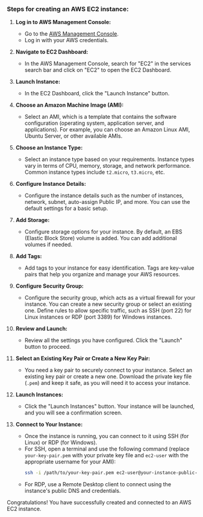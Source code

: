 ### Steps for creating an AWS EC2 instance:

1. **Log in to AWS Management Console:**
   - Go to the [AWS Management Console](https://aws.amazon.com/console/).
   - Log in with your AWS credentials.

2. **Navigate to EC2 Dashboard:**
   - In the AWS Management Console, search for "EC2" in the services search bar and click on "EC2" to open the EC2 Dashboard.

3. **Launch Instance:**
   - In the EC2 Dashboard, click the "Launch Instance" button.

4. **Choose an Amazon Machine Image (AMI):**
   - Select an AMI, which is a template that contains the software configuration (operating system, application server, and applications). For example, you can choose an Amazon Linux AMI, Ubuntu Server, or other available AMIs.

5. **Choose an Instance Type:**
   - Select an instance type based on your requirements. Instance types vary in terms of CPU, memory, storage, and network performance. Common instance types include `t2.micro`, `t3.micro`, etc.

6. **Configure Instance Details:**
   - Configure the instance details such as the number of instances, network, subnet, auto-assign Public IP, and more. You can use the default settings for a basic setup.

7. **Add Storage:**
   - Configure storage options for your instance. By default, an EBS (Elastic Block Store) volume is added. You can add additional volumes if needed.

8. **Add Tags:**
   - Add tags to your instance for easy identification. Tags are key-value pairs that help you organize and manage your AWS resources.

9. **Configure Security Group:**
   - Configure the security group, which acts as a virtual firewall for your instance. You can create a new security group or select an existing one. Define rules to allow specific traffic, such as SSH (port 22) for Linux instances or RDP (port 3389) for Windows instances.

10. **Review and Launch:**
    - Review all the settings you have configured. Click the "Launch" button to proceed.

11. **Select an Existing Key Pair or Create a New Key Pair:**
    - You need a key pair to securely connect to your instance. Select an existing key pair or create a new one. Download the private key file (`.pem`) and keep it safe, as you will need it to access your instance.

12. **Launch Instances:**
    - Click the "Launch Instances" button. Your instance will be launched, and you will see a confirmation screen.

13. **Connect to Your Instance:**
    - Once the instance is running, you can connect to it using SSH (for Linux) or RDP (for Windows).
    - For SSH, open a terminal and use the following command (replace `your-key-pair.pem` with your private key file and `ec2-user` with the appropriate username for your AMI):
      ```bash
      ssh -i /path/to/your-key-pair.pem ec2-user@your-instance-public-dns
      ```
    - For RDP, use a Remote Desktop client to connect using the instance's public DNS and credentials.

Congratulations! You have successfully created and connected to an AWS EC2 instance.
